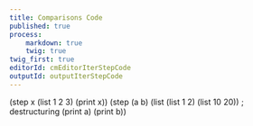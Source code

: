 ```yaml
---
title: Comparisons Code
published: true
process:
    markdown: true
    twig: true
twig_first: true
editorId: cmEditorIterStepCode
outputId: outputIterStepCode
---
```

(step x (list 1 2 3)
  (print x))
(step (a b) (list (list 1 2) (list 10 20)) ; destructuring
  (print a)
  (print b))